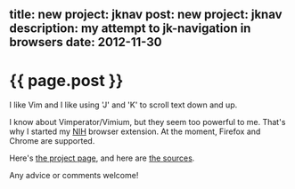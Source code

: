 title: new project: jknav
post: new project: jknav
description: my attempt to jk-navigation in browsers
date: 2012-11-30
---

# {{ page.post }}

I like Vim and I like using 'J' and 'K' to scroll text down and up.

I know about Vimperator/Vimium, but they seem too powerful to me.
That's why I started my [NIH](http://en.wikipedia.org/wiki/Not_invented_here)
browser extension. At the moment, Firefox and Chrome are supported.

Here's [the project page](/jknav.html), and here are 
[the sources](https://bitbucket.org/zserge/jknav).

Any advice or comments welcome!

